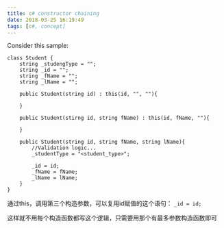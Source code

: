 ```yaml
---
title: c# constructor chaining
date: 2018-03-25 16:19:49
tags: [c#, concept]
---
```


Consider this sample:

```
class Student {
	string _studengType = "";
	string _id = "";
	string _fName = "";
	string _lName = "";

	public Student(string id) : this(id, "", ""){

	}

	public Student(stirng id, string fName) : this(id, fName, ""){

	}

	public Student(string id, string fName, string lName){
		//Validation logic...
		_studentType = "<student_type>";

		_id = id;
		_fName = fName;
		_lName = lName;
	}
}
```

通过this，调用第三个构造参数，可以复用id赋值的这个语句：
`_id = id;`

这样就不用每个构造函数都写这个逻辑，只需要用那个有最多参数构造函数即可